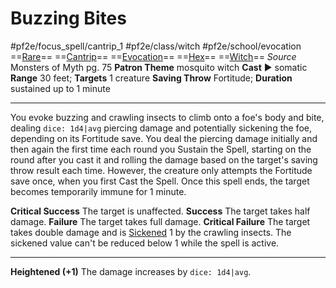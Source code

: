 # Buzzing Bites
#pf2e/focus_spell/cantrip_1 #pf2e/class/witch #pf2e/school/evocation 
==[Rare](../../../rules/traits/rare.md)== ==[Cantrip](../../../rules/traits/cantrip.md)== ==[Evocation](../../../rules/traits/evocation.md)== ==[Hex](../../../Traits/Hex.md)== ==[Witch](../../../Traits/Witch.md)==
*Source* Monsters of Myth pg. 75
**Patron Theme** mosquito witch
**Cast** ► somatic
**Range** 30 feet; **Targets** 1 creature
**Saving Throw** Fortitude; **Duration** sustained up to 1 minute

---
You evoke buzzing and crawling insects to climb onto a foe's body and bite, dealing `dice: 1d4|avg` piercing damage and potentially sickening the foe, depending on its Fortitude save. You deal the piercing damage initially and then again the first time each round you Sustain the Spell, starting on the round after you cast it and rolling the damage based on the target's saving throw result each time. However, the creature only attempts the Fortitude save once, when you first Cast the Spell. Once this spell ends, the target becomes temporarily immune for 1 minute.

**Critical Success** The target is unaffected.
**Success** The target takes half damage.
**Failure** The target takes full damage.
**Critical Failure** The target takes double damage and is [Sickened](../../../Conditions/Sickened.md) 1 by the crawling insects. The sickened value can't be reduced below 1 while the spell is active.

<hr>

**Heightened (+1)** The damage increases by `dice: 1d4|avg`.